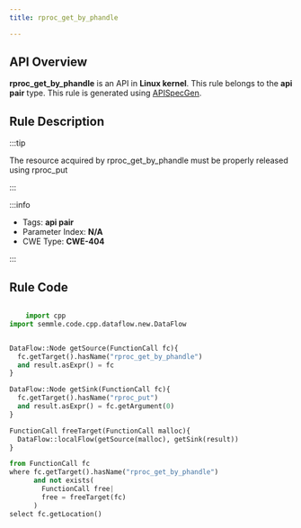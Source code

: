 ```yaml
---
title: rproc_get_by_phandle

---
```



## API Overview
**rproc_get_by_phandle** is an API in **Linux kernel**. This rule belongs to the **api pair** type. This rule is generated using [APISpecGen](../../tools/APISpecGen).
## Rule Description

:::tip

The resource acquired by rproc_get_by_phandle must be properly released using rproc_put

:::

:::info

- Tags: **api pair**
- Parameter Index: **N/A**
- CWE Type: **CWE-404**

:::

## Rule Code
```python

    import cpp
import semmle.code.cpp.dataflow.new.DataFlow


DataFlow::Node getSource(FunctionCall fc){
  fc.getTarget().hasName("rproc_get_by_phandle")
  and result.asExpr() = fc
}

DataFlow::Node getSink(FunctionCall fc){
  fc.getTarget().hasName("rproc_put")
  and result.asExpr() = fc.getArgument(0)
}

FunctionCall freeTarget(FunctionCall malloc){
  DataFlow::localFlow(getSource(malloc), getSink(result))
}

from FunctionCall fc
where fc.getTarget().hasName("rproc_get_by_phandle")
      and not exists(
        FunctionCall free| 
        free = freeTarget(fc)
      )
select fc.getLocation()

    
```